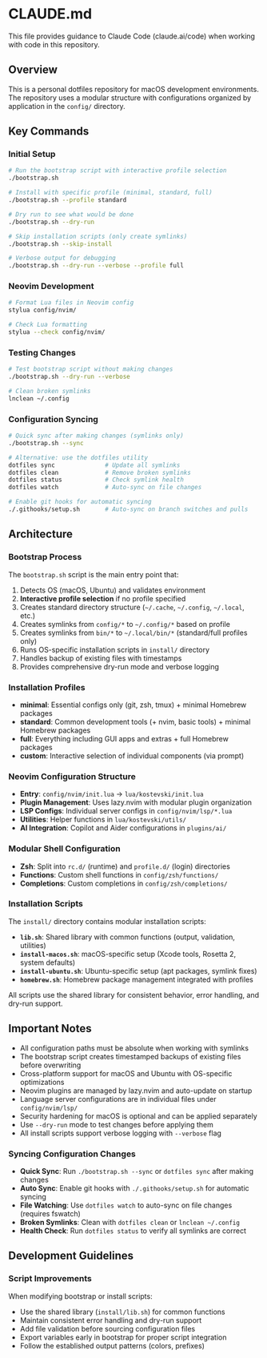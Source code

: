 # CLAUDE.md

This file provides guidance to Claude Code (claude.ai/code) when working with code in this repository.

## Overview

This is a personal dotfiles repository for macOS development environments. The repository uses a modular structure with configurations organized by application in the `config/` directory.

## Key Commands

### Initial Setup
```bash
# Run the bootstrap script with interactive profile selection
./bootstrap.sh

# Install with specific profile (minimal, standard, full)
./bootstrap.sh --profile standard

# Dry run to see what would be done
./bootstrap.sh --dry-run

# Skip installation scripts (only create symlinks)
./bootstrap.sh --skip-install

# Verbose output for debugging
./bootstrap.sh --dry-run --verbose --profile full
```

### Neovim Development
```bash
# Format Lua files in Neovim config
stylua config/nvim/

# Check Lua formatting
stylua --check config/nvim/
```

### Testing Changes
```bash
# Test bootstrap script without making changes
./bootstrap.sh --dry-run --verbose

# Clean broken symlinks
lnclean ~/.config
```

### Configuration Syncing
```bash
# Quick sync after making changes (symlinks only)
./bootstrap.sh --sync

# Alternative: use the dotfiles utility
dotfiles sync              # Update all symlinks
dotfiles clean             # Remove broken symlinks
dotfiles status            # Check symlink health
dotfiles watch             # Auto-sync on file changes

# Enable git hooks for automatic syncing
./.githooks/setup.sh       # Auto-sync on branch switches and pulls
```

## Architecture

### Bootstrap Process
The `bootstrap.sh` script is the main entry point that:
1. Detects OS (macOS, Ubuntu) and validates environment
2. **Interactive profile selection** if no profile specified
3. Creates standard directory structure (`~/.cache`, `~/.config`, `~/.local`, etc.)
4. Creates symlinks from `config/*` to `~/.config/*` based on profile
5. Creates symlinks from `bin/*` to `~/.local/bin/*` (standard/full profiles only)
6. Runs OS-specific installation scripts in `install/` directory
7. Handles backup of existing files with timestamps
8. Provides comprehensive dry-run mode and verbose logging

### Installation Profiles
- **minimal**: Essential configs only (git, zsh, tmux) + minimal Homebrew packages
- **standard**: Common development tools (+ nvim, basic tools) + minimal Homebrew packages  
- **full**: Everything including GUI apps and extras + full Homebrew packages
- **custom**: Interactive selection of individual components (via prompt)

### Neovim Configuration Structure
- **Entry**: `config/nvim/init.lua` → `lua/kostevski/init.lua`
- **Plugin Management**: Uses lazy.nvim with modular plugin organization
- **LSP Configs**: Individual server configs in `config/nvim/lsp/*.lua`
- **Utilities**: Helper functions in `lua/kostevski/utils/`
- **AI Integration**: Copilot and Aider configurations in `plugins/ai/`

### Modular Shell Configuration
- **Zsh**: Split into `rc.d/` (runtime) and `profile.d/` (login) directories
- **Functions**: Custom shell functions in `config/zsh/functions/`
- **Completions**: Custom completions in `config/zsh/completions/`

### Installation Scripts
The `install/` directory contains modular installation scripts:
- **`lib.sh`**: Shared library with common functions (output, validation, utilities)
- **`install-macos.sh`**: macOS-specific setup (Xcode tools, Rosetta 2, system defaults)
- **`install-ubuntu.sh`**: Ubuntu-specific setup (apt packages, symlink fixes)
- **`homebrew.sh`**: Homebrew package management integrated with profiles

All scripts use the shared library for consistent behavior, error handling, and dry-run support.

## Important Notes

- All configuration paths must be absolute when working with symlinks
- The bootstrap script creates timestamped backups of existing files before overwriting
- Cross-platform support for macOS and Ubuntu with OS-specific optimizations
- Neovim plugins are managed by lazy.nvim and auto-update on startup
- Language server configurations are in individual files under `config/nvim/lsp/`
- Security hardening for macOS is optional and can be applied separately
- Use `--dry-run` mode to test changes before applying them
- All install scripts support verbose logging with `--verbose` flag

### Syncing Configuration Changes
- **Quick Sync**: Run `./bootstrap.sh --sync` or `dotfiles sync` after making changes
- **Auto Sync**: Enable git hooks with `./.githooks/setup.sh` for automatic syncing
- **File Watching**: Use `dotfiles watch` to auto-sync on file changes (requires fswatch)
- **Broken Symlinks**: Clean with `dotfiles clean` or `lnclean ~/.config`
- **Health Check**: Run `dotfiles status` to verify all symlinks are correct

## Development Guidelines

### Script Improvements
When modifying bootstrap or install scripts:
- Use the shared library (`install/lib.sh`) for common functions
- Maintain consistent error handling and dry-run support
- Add file validation before sourcing configuration files
- Export variables early in bootstrap for proper script integration
- Follow the established output patterns (colors, prefixes)